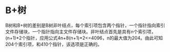 # B+树

B树和B+树的差别是B树非叶结点，每个索引项包含两个指针，一个指针指向索引文件存储块，一个指针指向主文件存储块。非叶结点首先是具有n个索引项，(n+1)*2个指针，应用公式4n+8(n+1)*2<=4096，n的最大值为204。由此可知204个索引项，和410个指针，该选项是正确的。